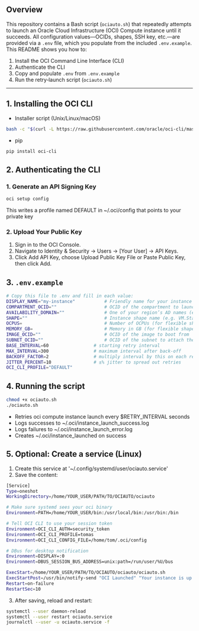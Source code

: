 ## Overview

This repository contains a Bash script (`ociauto.sh`) that repeatedly attempts to launch an Oracle Cloud Infrastructure (OCI) Compute instance until it succeeds. All configuration values—OCIDs, shapes, SSH key, etc.—are provided via a `.env` file, which you populate from the included `.env.example`. This README shows you how to:
1. Install the OCI Command Line Interface (CLI)  
2. Authenticate the CLI  
3. Copy and populate `.env` from `.env.example`  
4. Run the retry‐launch script (`ociauto.sh`)  

---

## 1. Installing the OCI CLI
- Installer script (Unix/Linux/macOS)
```bash
bash -c "$(curl -L https://raw.githubusercontent.com/oracle/oci-cli/master/scripts/install/install.sh)"
```
- pip
```bash
pip install oci-cli
```

## 2. Authenticating the CLI
### 1. Generate an API Signing Key
```bash
oci setup config
```
This writes a profile named DEFAULT in ~/.oci/config that points to your private key 
### 2. Upload Your Public Key
1. Sign in to the OCI Console.
2. Navigate to Identity & Security → Users → [Your User] → API Keys.
3. Click Add API Key, choose Upload Public Key File or Paste Public Key, then click Add.

## 3. `.env.example`

```bash
# Copy this file to .env and fill in each value:
DISPLAY_NAME="my-instance"           # Friendly name for your instance
COMPARTMENT_OCID=""                  # OCID of the compartment to launch into
AVAILABILITY_DOMAIN=""               # One of your region’s AD names (e.g. EU-FRANKFURT-1-AD-1)
SHAPE=""                             # Instance shape name (e.g. VM.Standard.A1.Flex)
OCPUS=                               # Number of OCPUs (for flexible shapes)
MEMORY_GB=                           # Memory in GB (for flexible shapes)
IMAGE_OCID=""                        # OCID of the image to boot from
SUBNET_OCID=""                       # OCID of the subnet to attach the VNIC
BASE_INTERVAL=60       		     # starting retry interval
MAX_INTERVAL=300       		     # maximum interval after back-off
BACKOFF_FACTOR=2       		     # multiply interval by this on each retry
JITTER_PERCENT=10      		     # ±% jitter to spread out retries
OCI_CLI_PROFILE="DEFAULT"
```

## 4. Running the script
```bash
chmod +x ociauto.sh
./ociauto.sh
```
- Retries oci compute instance launch every $RETRY_INTERVAL seconds
- Logs successes to ~/.oci/instance_launch_success.log
- Logs failures to ~/.oci/instance_launch_error.log
- Creates ~/.oci/instance_launched on success

## 5. Optional: Create a service (Linux)
1. Create this service at '~/.config/systemd/user/ociauto.service'
2. Save the content: 
```bash
[Service]
Type=oneshot
WorkingDirectory=/home/YOUR_USER/PATH/TO/OCIAUTO/ociauto

# Make sure systemd sees your oci binary
Environment=PATH=/home/YOUR_USER/bin:/usr/local/bin:/usr/bin:/bin

# Tell OCI CLI to use your session token
Environment=OCI_CLI_AUTH=security_token
Environment=OCI_CLI_PROFILE=tomas
Environment=OCI_CLI_CONFIG_FILE=/home/tom/.oci/config

# DBus for desktop notification
Environment=DISPLAY=:0
Environment=DBUS_SESSION_BUS_ADDRESS=unix:path=/run/user/%U/bus

ExecStart=/home/YOUR_USER/PATH/TO/OCIAUTO/ociauto/ociauto.sh
ExecStartPost=/usr/bin/notify-send "OCI Launched" "Your instance is up!"
Restart=on-failure
RestartSec=10


```
3. After saving, reload and restart:
```bash
systemctl --user daemon-reload
systemctl --user restart ociauto.service
journalctl --user -u ociauto.service -f
```

